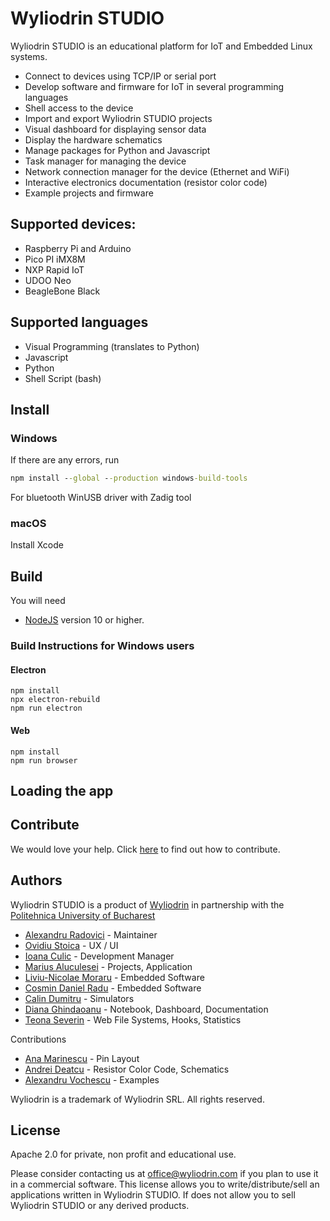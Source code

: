 # Wyliodrin STUDIO

Wyliodrin STUDIO is an educational platform for IoT and Embedded Linux systems.

* Connect to devices using TCP/IP or serial port
* Develop software and firmware for IoT in several programming languages
* Shell access to the device
* Import and export Wyliodrin STUDIO projects
* Visual dashboard for displaying sensor data
* Display the hardware schematics
* Manage packages for Python and Javascript
* Task manager for managing the device
* Network connection manager for the device  (Ethernet and WiFi)
* Interactive electronics documentation (resistor color code)
* Example projects and firmware

## Supported devices:
* Raspberry Pi and Arduino 
* Pico PI iMX8M
* NXP Rapid IoT
* UDOO Neo 
* BeagleBone Black 

## Supported languages
* Visual Programming (translates to Python)
* Javascript
* Python
* Shell Script (bash)

## Install

### Windows

If there are any errors, run
````cmd
npm install --global --production windows-build-tools
````

For bluetooth
WinUSB driver with Zadig tool

### macOS

Install Xcode

## Build

You will need 

* [NodeJS](http://www.nodejs.org) version 10 or higher.

### Build Instructions for Windows users

#### Electron

	npm install
	npx electron-rebuild
	npm run electron

#### Web

	npm install
	npm run browser

## Loading the app


## Contribute

We would love your help. Click [here](CONTRIBUTING.md) to find out how to contribute.

## Authors

Wyliodrin STUDIO is a product of [Wyliodrin](https://www.wyliodrin.com) in partnership with the [Politehnica University of Bucharest](https://www.upb.ro)

* [Alexandru Radovici](https://www.github.com/alexandruradovici) - Maintainer
* [Ovidiu Stoica](https://www.github.com/oviska) - UX / UI
* [Ioana Culic](https://www.github.com/ioanaculic) - Development Manager
* [Marius Aluculesei](https://www.github.com/mariusAlc) - Projects, Application
* [Liviu-Nicolae Moraru](https://github.com/skyplane23) - Embedded Software
* [Cosmin Daniel Radu](https://github.com/cosmindanielradu19) - Embedded Software
* [Calin Dumitru](https://github.com/Dumitru98) - Simulators
* [Diana Ghindaoanu](https://github.com/diana-ghindaoanu) - Notebook, Dashboard, Documentation
* [Teona Severin](https://github.com/teonaseverin) - Web File Systems, Hooks, Statistics

Contributions

* [Ana Marinescu](https://www.github.com/paula-elena) - Pin Layout
* [Andrei Deatcu](https://www.github.com/dosarudaniel) - Resistor Color Code, Schematics
* [Alexandru Vochescu](https://www.github.com/valexandru) - Examples

Wyliodrin is a trademark of Wyliodrin SRL. All rights reserved.

## License

Apache 2.0 for private, non profit and educational use.

Please consider contacting us at office@wyliodrin.com if you plan to use it in a commercial software.
This license allows you to write/distribute/sell an applications written in Wyliodrin STUDIO. If does not allow you to sell Wyliodrin STUDIO or any derived products.
